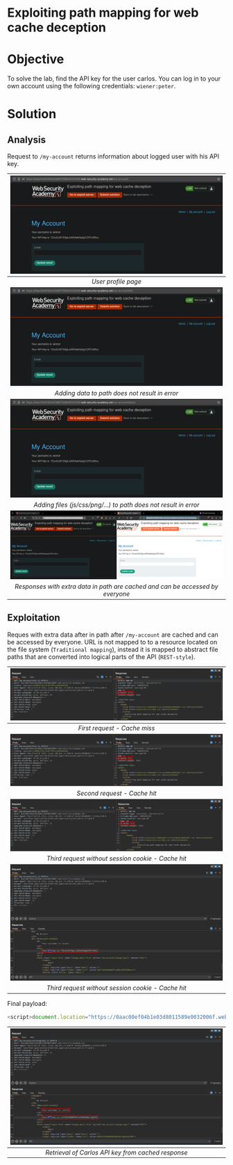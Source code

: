 # Exploiting path mapping for web cache deception
# Objective
To solve the lab, find the API key for the user carlos. You can log in to your own account using the following credentials: `wiener:peter`. 


# Solution
## Analysis
Request to `/my-account` returns information about logged user with his API key.

|![](Images/image.png)|
|:--:| 
| *User profile page* |
|![](Images/image-1.png)|
| *Adding data to path does not result in error* |
|![](Images/image-2.png)|
| *Adding files (js/css/png/...) to path does not result in error* |
|![](Images/image-3.png)|
| *Responses with extra data in path are cached and can be accessed by everyone* |

## Exploitation
Reques with extra data after in path after `/my-account` are cached and can be accessed by everyone. URL is not mapped to to a resource located on the file system (`Traditional mapping`), instead it is mapped to abstract file paths that are converted into logical parts of the API (`REST-style`).

|![](Images/image-4.png)|
|:--:| 
| *First request - Cache miss* |
|![](Images/image-5.png)|
| *Second request - Cache hit* |
|![](Images/image-6.png)|
| *Third request without session cookie - Cache hit* |
|![](Images/image-7.png)|
| *Third request without session cookie - Cache hit* |


Final payload:
```js
<script>document.location="https://0aac00ef04b1e03d8011589e0032006f.web-security-academy.net/my-account/carlosapikey.js"</script>
```

|![](Images/image-8.png)|
|:--:| 
| *Retrieval of Carlos API key from cached response* |
